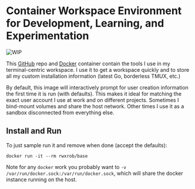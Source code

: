 # Container Workspace Environment for Development, Learning, and Experimentation

![WIP](https://img.shields.io/badge/status-wip-red)

This [GitHub] repo and [Docker] container contain the tools I use in my
terminal-centric workspace. I use it to get a workspace quickly and to
store all my custom installation information (latest Go, borderless
TMUX, etc.)

By default, this image will interactively prompt for user creation
information the first time it is run (with defaults). This makes it
ideal for matching the exact user account I use at work and on different
projects. Sometimes I bind-mount volumes and share the host network.
Other times I use it as a sandbox disconnected from everything else.

[GitHub]: <https://github.com/rwxrob/base>
[Docker]: <https://hub.docker.com/r/rwxrob/base>

## Install and Run

To just sample run it and remove when done (accept the defaults):

```
docker run -it --rm rwxrob/base
```

Note for any `docker` work you probably want to `-v
/var/run/docker.sock:/var/run/docker.sock`, which will share the docker
instance running on the host.

